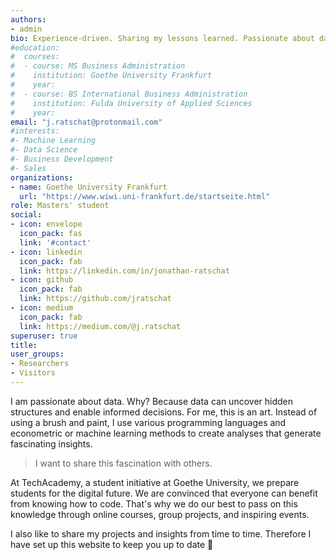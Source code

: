 ```yaml
---
authors:
- admin
bio: Experience-driven. Sharing my lessons learned. Passionate about data. Preparing students for the digital future through TechAcademy.
#education:
#  courses:
#  - course: MS Business Administration
#    institution: Goethe University Frankfurt
#    year:
#  - course: BS International Business Administration
#    institution: Fulda University of Applied Sciences
#    year:
email: "j.ratschat@protonmail.com"
#interests:
#- Machine Learning
#- Data Science
#- Business Development
#- Sales
organizations:
- name: Goethe University Frankfurt
  url: "https://www.wiwi.uni-frankfurt.de/startseite.html"
role: Masters' student
social:
- icon: envelope
  icon_pack: fas
  link: '#contact'
- icon: linkedin
  icon_pack: fab
  link: https://linkedin.com/in/jonathan-ratschat
- icon: github
  icon_pack: fab
  link: https://github.com/jratschat
- icon: medium
  icon_pack: fab
  link: https://medium.com/@j.ratschat
superuser: true
title:
user_groups:
- Researchers
- Visitors
---
```


I am passionate about data. Why? Because data can uncover hidden structures and enable informed decisions. For me, this is an art. Instead of using a brush and paint, I use various programming languages and econometric or machine learning methods to create analyses that generate fascinating insights.

>I want to share this fascination with others.

At TechAcademy, a student initiative at Goethe University, we prepare students for the digital future. We are convinced that everyone can benefit from knowing how to code. That's why we do our best to pass on this knowledge through online courses, group projects, and inspiring events.

I also like to share my projects and insights from time to time. Therefore I have set up this website to keep you up to date :rocket: